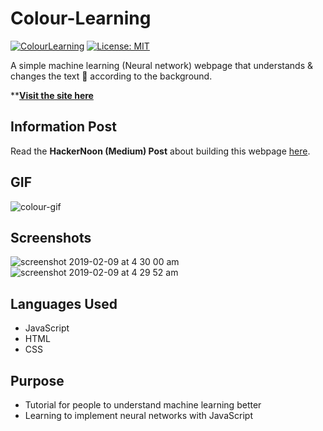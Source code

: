 # Colour-Learning

[![ColourLearning](https://img.shields.io/badge/Pradyuman7-Colour_Learning-brightgreen.svg?style=flat)](https://github.com/Pradyuman7/Colour-Learning)
[![License: MIT](https://img.shields.io/badge/License-MIT-red.svg)](https://opensource.org/licenses/MIT)

A simple machine learning (Neural network) webpage that understands & changes the text 🌈 according to the background. 

****[Visit the site here](https://xenodochial-cray-7d5c5c.netlify.com/)**


## Information Post
Read the **HackerNoon (Medium) Post** about building this webpage [here](https://medium.com/@pradyumandixit/how-to-make-a-simple-machine-learning-website-from-scratch-1ae4756c8b04).

## GIF
![colour-gif](https://user-images.githubusercontent.com/41565823/53142859-c6031200-3595-11e9-8f7f-60ea0acc25d4.gif)

## Screenshots
![screenshot 2019-02-09 at 4 30 00 am](https://user-images.githubusercontent.com/41565823/52515975-67e43f80-2c23-11e9-8291-43796ad27475.png)
![screenshot 2019-02-09 at 4 29 52 am](https://user-images.githubusercontent.com/41565823/52515976-67e43f80-2c23-11e9-9b87-329ef94d3d60.png)

## Languages Used
- JavaScript
- HTML
- CSS

## Purpose
- Tutorial for people to understand machine learning better
- Learning to implement neural networks with JavaScript


